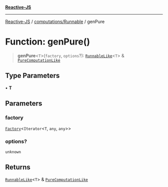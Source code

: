 [**Reactive-JS**](../../../README.md)

***

[Reactive-JS](../../../README.md) / [computations/Runnable](../README.md) / genPure

# Function: genPure()

> **genPure**\<`T`\>(`factory`, `options`?): [`RunnableLike`](../../interfaces/RunnableLike.md)\<`T`\> & [`PureComputationLike`](../../interfaces/PureComputationLike.md)

## Type Parameters

• **T**

## Parameters

### factory

[`Factory`](../../../functions/type-aliases/Factory.md)\<`Iterator`\<`T`, `any`, `any`\>\>

### options?

`unknown`

## Returns

[`RunnableLike`](../../interfaces/RunnableLike.md)\<`T`\> & [`PureComputationLike`](../../interfaces/PureComputationLike.md)
